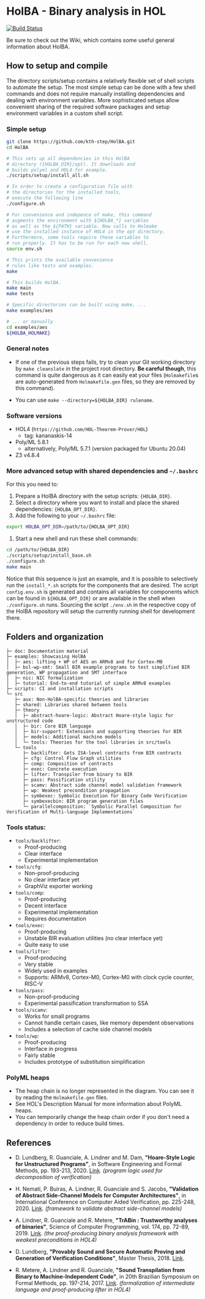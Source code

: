 # HolBA - Binary analysis in HOL 

[![Build Status](https://github.com/kth-step/HolBA/workflows/CI%20Build/badge.svg?branch=master)](https://github.com/kth-step/HolBA/actions?query=workflow%3A%22CI+Build%22)

Be sure to check out the Wiki, which contains some useful general information about HolBA.

## How to setup and compile

The directory scripts/setup contains a relatively flexible set of shell scripts to automate the setup. The most simple setup can be done with a few shell commands and does not require manually installing dependencies and dealing with environment variables. More sophisticated setups allow convenient sharing of the required software packages and setup environment variables in a custom shell script.

### Simple setup
```bash
git clone https://github.com/kth-step/HolBA.git
cd HolBA

# This sets up all dependencies in this HolBA
# directory ({HOLBA_DIR}/opt). It downloads and
# builds polyml and HOL4 for example.
./scripts/setup/install_all.sh

# In order to create a configuration file with
# the directories for the installed tools,
# execute the following line
./configure.sh

# For convenience and indepence of make, this command
# augments the environment with ${HOLBA_*} variables
# as well as the ${PATH} variable. Now calls to Holmake
# use the installed instance of HOL4 in the opt directory.
# Furthermore, some tools require these variables to
# run properly. It has to be run for each new shell.
source env.sh

# This prints the available convenience
# rules like tests and examples.
make

# This builds HolBA.
make main
make tests

# Specific directories can be built using make, ...
make examples/aes

# ... or manually
cd examples/aes
${HOLBA_HOLMAKE}
```

### General notes

* If one of the previous steps fails, try to clean your Git working directory by
  `make cleanslate` in the project root directory. **Be careful though**, this
  command is quite dangerous as it can easily eat your files (`Holmakefile`s are
  auto-generated from `Holmakefile.gen` files, so they are removed by this
  command).

* You can use `make --directory=${HOLBA_DIR} rulename`.

### Software versions

- HOL4 (`https://github.com/HOL-Theorem-Prover/HOL`)
  - tag: kananaskis-14
- Poly/ML 5.8.1
  - alternatively, Poly/ML 5.7.1 (version packaged for Ubuntu 20.04)
- Z3 v4.8.4


### More advanced setup with shared dependencies and `~/.bashrc`

For this you need to:
1. Prepare a HolBA directory with the setup scripts: `{HOLBA_DIR}`.
1. Select a directory where you want to install and place the shared dependencies: `{HOLBA_OPT_DIR}`.
1. Add the following to your `~/.bashrc` file:
```bash
export HOLBA_OPT_DIR=/path/to/{HOLBA_OPT_DIR}
```
1. Start a new shell and run these shell commands:
```bash
cd /path/to/{HOLBA_DIR}
./scripts/setup/install_base.sh
./configure.sh
make main
```

Notice that this sequence is just an example, and it is possible to selectively run the `install_*.sh` scripts for the components that are desired. The script `config.env.sh` is generated and contains all variables for components which can be found in `${HOLBA_OPT_DIR}` or are available in the shell when `./configure.sh` runs. Sourcing the script `./env.sh` in the respective copy of the HolBA repository will setup the currently running shell for development there.



## Folders and organization

```
├─ doc: Documentation material
├─ examples: Showcasing HolBA
│  ├─ aes: lifting + WP of AES on ARMv8 and for Cortex-M0
│  ├─ bsl-wp-smt: Small BIR example programs to test simplified BIR generation, WP propagation and SMT interface
│  ├─ nic: NIC formalization
│  ├─ tutorial: End-to-end tutorial of simple ARMv8 examples
├─ scripts: CI and installation scripts
└─ src
   ├─ aux: Non-HolBA-specific theories and libraries
   ├─ shared: Libraries shared between tools
   ├─ theory
   │  ├─ abstract-hoare-logic: Abstract Hoare-style logic for unstructured code
   │  ├─ bir: Core BIR language
   │  ├─ bir-support: Extensions and supporting theories for BIR
   │  ├─ models: Additional machine models
   │  └─ tools: Theories for the tool libraries in src/tools
   └─ tools
      ├─ backlifter: Gets ISA-level contracts from BIR contracts
      ├─ cfg: Control Flow Graph utilities
      ├─ comp: Composition of contracts
      ├─ exec: Concrete execution
      ├─ lifter: Transpiler from binary to BIR
      ├─ pass: Passification utility
      ├─ scamv: Abstract side channel model validation framework
      ├─ wp: Weakest precondition propagation
      ├─ symbexec: Symbolic Execution for Binary Code Verification
      ├─ symbexecbin: BIR program generation files
      └─ parallelcomposition: `Symbolic Parallel Composition for Verification of Multi-language Implementations`
```

### Tools status:

- `tools/backlifter`:
  * Proof-producing
  * Clear interface
  * Experimental implementation
- `tools/cfg`:
  * Non-proof-producing
  * No clear interface yet
  * GraphViz exporter working
- `tools/comp`:
  * Proof-producing
  * Decent interface
  * Experimental implementation
  * Requires documentation
- `tools/exec`:
  * Proof-producing
  * Unstable BIR evaluation utilities (no clear interface yet)
  * Quite easy to use
- `tools/lifter`:
  * Proof-producing
  * Very stable
  * Widely used in examples
  * Supports: ARMv8, Cortex-M0, Cortex-M0 with clock cycle counter, RISC-V
- `tools/pass`:
  * Non-proof-producing
  * Experimental passification transformation to SSA
- `tools/scamv`:
  * Works for small programs
  * Cannot handle certain cases, like memory dependent observations
  * Includes a selection of cache side channel models
- `tools/wp`:
  * Proof-producing
  * Interface in progress
  * Fairly stable
  * Includes prototype of substitution simplification

### PolyML heaps

- The heap chain is no longer represented in the diagram. You can see it by
  reading the `Holmakefile.gen` files.
- See HOL's Description Manual for more information about PolyML heaps.
- You can temporarily change the heap chain order if you don't need a dependency
  in order to reduce build times.

## References

* D. Lundberg, R. Guanciale, A. Lindner and M. Dam, **"Hoare-Style Logic for Unstructured Programs"**, in Software Engineering and Formal Methods, pp. 193-213, 2020. [Link](https://doi.org/10.1007/978-3-030-58768-0_11). _(program logic used for decomposition of verification)_

* H. Nemati, P. Buiras, A. Lindner, R. Guanciale and S. Jacobs, **"Validation of Abstract Side-Channel Models for Computer Architectures"**, in International Conference on Computer Aided Verification, pp. 225-248, 2020. [Link](https://doi.org/10.1007/978-3-030-53288-8_12). _(framework to validate abstract side-channel models)_

* A. Lindner, R. Guanciale and R. Metere, **"TrABin : Trustworthy analyses of binaries"**, Science of Computer Programming, vol. 174, pp. 72-89, 2019. [Link](https://doi.org/10.1016/j.scico.2019.01.001). _(the proof-producing binary analysis framework with weakest preconditions in HOL4)_

* D. Lundberg, **"Provably Sound and Secure Automatic Proving and Generation of Verification Conditions"**, Master Thesis, 2018. [Link](http://urn.kb.se/resolve?urn=urn%3Anbn%3Ase%3Akth%3Adiva-239441).

* R. Metere, A. Lindner and R. Guanciale, **"Sound Transpilation from Binary to Machine-Independent Code"**, in 20th Brazilian Symposium on Formal Methods, pp. 197-214, 2017. [Link](https://doi.org/10.1007/978-3-319-70848-5_13). _(formalization of intermediate language and proof-producing lifter in HOL4)_
